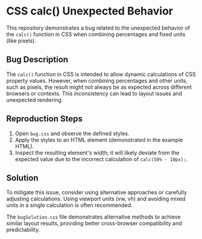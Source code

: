 # CSS calc() Unexpected Behavior

This repository demonstrates a bug related to the unexpected behavior of the `calc()` function in CSS when combining percentages and fixed units (like pixels).

## Bug Description

The `calc()` function in CSS is intended to allow dynamic calculations of CSS property values. However, when combining percentages and other units, such as pixels, the result might not always be as expected across different browsers or contexts. This inconsistency can lead to layout issues and unexpected rendering.

## Reproduction Steps

1. Open `bug.css` and observe the defined styles.
2. Apply the styles to an HTML element (demonstrated in the example HTML). 
3. Inspect the resulting element's width; it will likely deviate from the expected value due to the incorrect calculation of `calc(50% - 10px);`.

## Solution

To mitigate this issue, consider using alternative approaches or carefully adjusting calculations. Using viewport units (vw, vh) and avoiding mixed units in a single calculation is often recommended.

The `bugSolution.css` file demonstrates alternative methods to achieve similar layout results, providing better cross-browser compatibility and predictability.